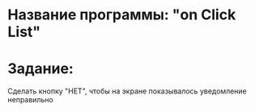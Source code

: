 # Название программы: "on Click List"
# Задание: 

Сделать кнопку "НЕТ", чтобы на экране показывалось уведомление неправильно
